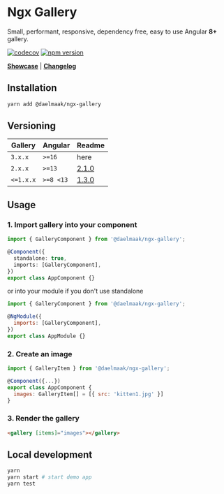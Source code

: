 # Ngx Gallery

Small, performant, responsive, dependency free, easy to use Angular **8+** gallery.

[![codecov](https://codecov.io/gh/daelmaak/ngx-gallery/branch/master/graph/badge.svg?token=eQhl2BmseY)](https://codecov.io/gh/daelmaak/ngx-gallery)
[![npm version](https://badge.fury.io/js/%40daelmaak%2Fngx-gallery.svg)](https://badge.fury.io/js/%40daelmaak%2Fngx-gallery)

[**Showcase**](https://daelmaak.github.io/ngx-gallery/) |
[**Changelog**](https://github.com/daelmaak/ngx-gallery/blob/master/CHANGELOG.md)

## Installation

```sh
yarn add @daelmaak/ngx-gallery
```

## Versioning

| Gallery   | Angular   | Readme                                                       |
| --------- | --------- | ------------------------------------------------------------ |
| `3.x.x`   | `>=16`    | here                                                         |
| `2.x.x`   | `>=13`    | [2.1.0](https://github.com/daelmaak/ngx-gallery/tree/v2.1.0) |
| `<=1.x.x` | `>=8 <13` | [1.3.0](https://github.com/daelmaak/ngx-gallery/tree/v1.3.0) |

## Usage

### 1. Import gallery into your component

```ts
import { GalleryComponent } from '@daelmaak/ngx-gallery';

@Component({
  standalone: true,
  imports: [GalleryComponent],
})
export class AppComponent {}
```

or into your module if you don't use standalone

```js
import { GalleryComponent } from '@daelmaak/ngx-gallery';

@NgModule({
  imports: [GalleryComponent],
})
export class AppModule {}
```

### 2. Create an image

```js
import { GalleryItem } from '@daelmaak/ngx-gallery';

@Component({...})
export class AppComponent {
  images: GalleryItem[] = [{ src: 'kitten1.jpg' }]
}
```

### 3. Render the gallery

```html
<gallery [items]="images"></gallery>
```

## Local development

```sh
yarn
yarn start # start demo app
yarn test
```
